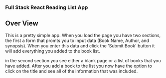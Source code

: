 ### Full Stack React Reading List App

## Over View
This is a pretty simple app. When you load the page you have two sections, the first a form that promts you to input data (Book Name, Author, and synopsis). When you enter this data and click the 'Submit Book' button it will add everything you added to the book list. 

in the second section you see either a blank page or a list of books that you have added. After you add a book to the list you now have the option to click on the title and see all of the information that was included.
